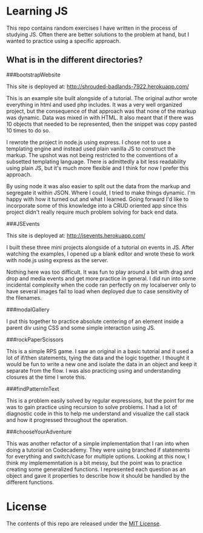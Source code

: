 # Learning JS

This repo contains random exercises I have written in the process of studying
JS.  Often there are better solutions to the problem at hand, but I wanted to
practice using a specific approach.

## What is in the different directories?

###bootstrapWebsite

This site is deployed at: http://shrouded-badlands-7922.herokuapp.com/

This is an example site built alongside of a tutorial.  The original author
wrote everything in html and used php includes.  It was a very well
organized project, but the consequence of that approach was that none of the
markup was dynamic.  Data was mixed in with HTML.  It also
meant that if there was 10 objects that needed to be represented, then
the snippet was copy pasted 10 times to do so.

I rewrote the project in node.js using express.  I chose not to use a
templating engine and instead used plain vanilla JS to construct the markup.
The upshot was not being restricted to the conventions of a subsetted
templating language.  There is admittedly a bit less readability using
plain JS, but it's much more flexible and I think for now I prefer this
approach.

By using node it was also easier to split out the data from the markup
and segregate it within JSON.  Where I could, I tried to make things
dynamic.  I'm happy with how it turned out and what I learned.  Going
forward I'd like to incorporate some of this knowledge into a
CRUD oriented app since this project didn't really require much
problem solving for back end data.

###JSEvents

This site is deployed at: http://jsevents.herokuapp.com/

I built these three mini projects alongside of a tutorial on events in JS.
After watching the examples, I opened up a blank editor and wrote these to
work with node.js using express as the server.

Nothing here was too difficult.  It was fun to play around a bit with drag
and drop and media events and get more practice in general.  I did run into
some incidental complexity when the code ran perfectly on my localserver
only to have several images fail to load when deployed due to case sensitivity
of the filenames.

###modalGallery

I put this together to practice absolute centering of an element inside a
parent div using CSS and some simple interaction using JS.

###rockPaperScissors

This is a simple RPS game.  I saw an original in a basic tutorial and it used
a lot of if/then statements, tying the data and the logic together.  I thought
it would be fun to write a new one and isolate the data in an object and keep
it separate from the flow.  I was also practicing using and understanding
closures at the time I wrote this.

###findPatternInText

This is a problem easily solved by regular expressions, but the point for me
was to gain practice using recursion to solve problems.  I had a lot of
diagnostic code in this to help me understand and visualize the call stack
and how it progressed throughout the operation.

###chooseYourAdventure

This was another refactor of a simple implementation that I ran into
when doing a tutorial on Codecademy.  They were using branched if statements
for everything and switch/case for multiple options.  Looking at this now,
I think my implememntation is a bit messy, but the point was to
practice creating some generalized functions.  I represented each question as
an object and gave it properties to describe how it should be handled by the
different functions.

# License

The contents of this repo are released under the [MIT License](https://github.com/fredantell/learning/blob/master/LICENSE).